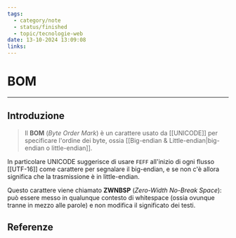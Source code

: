 ```yaml
---
tags:
  - category/note
  - status/finished
  - topic/tecnologie-web
date: 13-10-2024 13:09:08
links:
---
```

# BOM
---
## Introduzione
> Il **BOM** (_Byte Order Mark_) è un carattere usato da [[UNICODE]] per specificare l'ordine dei byte, ossia [[Big-endian & Little-endian|big-endian o little-endian]].

In particolare UNICODE suggerisce di usare `FEFF` all'inizio di ogni flusso [[UTF-16]] come carattere per segnalare il big-endian, e se non c'è allora significa che la trasmissione è in little-endian.

Questo carattere viene chiamato **ZWNBSP** (_Zero-Width No-Break Space_): può essere messo in qualunque contesto di whitespace (ossia ovunque tranne in mezzo alle parole) e non modifica il significato dei testi.

## Referenze